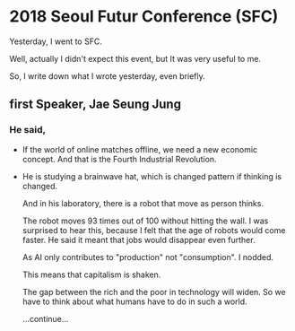 ﻿# 2018 Seoul Futur Conference (SFC)



Yesterday, I went to SFC.

Well, actually I didn't expect this event, but It was very useful to me.

So, I write down what I wrote yesterday, even briefly.



## first Speaker, Jae Seung Jung

### He said,

* If the world of online matches offline, we need a new economic concept.
  And that is the Fourth Industrial Revolution.

* He is studying a brainwave hat, which is changed pattern if thinking is changed.

  And in his laboratory, there is a robot that move as person thinks.

  The robot moves 93 times out of 100 without hitting the wall.
  I was surprised to hear this, because I felt that the age of robots would come faster.
  He said it meant that jobs would disappear even further.

  As AI only contributes to "production" not "consumption". I nodded.

  This means that capitalism is shaken.

  The gap between the rich and the poor in technology will widen.
  So we have to think about what humans have to do in such a world.



  ...continue...
